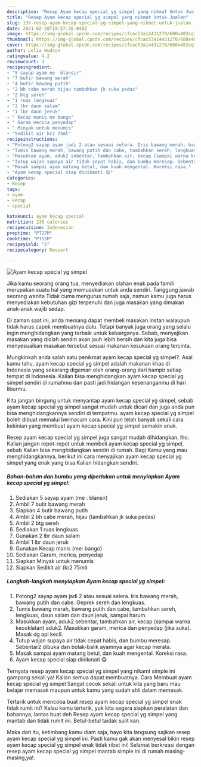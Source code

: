 ```yaml
---
description: "Resep Ayam kecap special yg simpel yang nikmat Untuk Jualan"
title: "Resep Ayam kecap special yg simpel yang nikmat Untuk Jualan"
slug: 137-resep-ayam-kecap-special-yg-simpel-yang-nikmat-untuk-jualan
date: 2021-02-20T19:57:38.048Z
image: https://img-global.cpcdn.com/recipes/cfcac53a14431270/680x482cq70/ayam-kecap-special-yg-simpel-foto-resep-utama.jpg
thumbnail: https://img-global.cpcdn.com/recipes/cfcac53a14431270/680x482cq70/ayam-kecap-special-yg-simpel-foto-resep-utama.jpg
cover: https://img-global.cpcdn.com/recipes/cfcac53a14431270/680x482cq70/ayam-kecap-special-yg-simpel-foto-resep-utama.jpg
author: Lelia Hudson
ratingvalue: 4.2
reviewcount: 3
recipeingredient:
- "5 sayap ayam me  blansir"
- "7 butir bawang merah"
- "4 butir bawang putih"
- "2 bh cabe merah hijau tambahkan jk suka pedas"
- "2 btg sereh"
- "1 ruas lengkuas"
- "2 lbr daun salam"
- "1 lbr daun jeruk"
- " Kecap manis me bango"
- " Garam merica penyedap"
- " Minyak untuk menumis"
- "Sedikit air kr2 75ml"
recipeinstructions:
- "Potong2 sayap ayam jadi 2 atau sesuai selera. Iris bawang merah, bawang putih dan cabe. Geprek sereh dan lengkuas."
- "Tumis bawang merah, bawang putih dan cabe, tambahkan sereh, lengkuas, daun salam dan daun jeruk, sampai harum."
- "Masukkan ayam, aduk2 sebentar, tambahkan air, kecap (sampai warna kecoklatan) aduk2. Masukkan garam, merica dan penyedap (jika suka). Masak dg api kecil."
- "Tutup wajan supaya air tidak cepat habis, dan bumbu meresap. Sebentar2 dibuka dan bolak-balik ayamnya agar kecap merata."
- "Masak sampai ayam matang betul, dan kuah mengental. Koreksi rasa."
- "Ayam kecap special siap dinikmati 😋"
categories:
- Resep
tags:
- ayam
- kecap
- special

katakunci: ayam kecap special 
nutrition: 230 calories
recipecuisine: Indonesian
preptime: "PT27M"
cooktime: "PT55M"
recipeyield: "2"
recipecategory: Dessert

---
```



![Ayam kecap special yg simpel](https://img-global.cpcdn.com/recipes/cfcac53a14431270/680x482cq70/ayam-kecap-special-yg-simpel-foto-resep-utama.jpg)

Jika kamu seorang orang tua, menyediakan olahan enak pada famili merupakan suatu hal yang memuaskan untuk anda sendiri. Tanggung jawab seorang  wanita Tidak cuma mengurus rumah saja, namun kamu juga harus menyediakan kebutuhan gizi terpenuhi dan juga masakan yang dimakan anak-anak wajib sedap.

Di zaman  saat ini, anda memang dapat membeli masakan instan walaupun tidak harus capek membuatnya dulu. Tetapi banyak juga orang yang selalu ingin menghidangkan yang terbaik untuk keluarganya. Sebab, menyajikan masakan yang diolah sendiri akan jauh lebih bersih dan kita juga bisa menyesuaikan masakan tersebut sesuai makanan kesukaan orang tercinta. 



Mungkinkah anda salah satu penikmat ayam kecap special yg simpel?. Asal kamu tahu, ayam kecap special yg simpel adalah makanan khas di Indonesia yang sekarang digemari oleh orang-orang dari hampir setiap tempat di Indonesia. Kalian bisa menghidangkan ayam kecap special yg simpel sendiri di rumahmu dan pasti jadi hidangan kesenanganmu di hari liburmu.

Kita jangan bingung untuk menyantap ayam kecap special yg simpel, sebab ayam kecap special yg simpel sangat mudah untuk dicari dan juga anda pun bisa menghidangkannya sendiri di tempatmu. ayam kecap special yg simpel boleh dibuat memalui bermacam cara. Kini pun telah banyak sekali cara kekinian yang membuat ayam kecap special yg simpel semakin enak.

Resep ayam kecap special yg simpel juga sangat mudah dihidangkan, lho. Kalian jangan repot-repot untuk membeli ayam kecap special yg simpel, sebab Kalian bisa menghidangkan sendiri di rumah. Bagi Kamu yang mau menghidangkannya, berikut ini cara menyajikan ayam kecap special yg simpel yang enak yang bisa Kalian hidangkan sendiri.

<!--inarticleads1-->

##### Bahan-bahan dan bumbu yang diperlukan untuk menyiapkan Ayam kecap special yg simpel:

1. Sediakan 5 sayap ayam (me : blansir)
1. Ambil 7 butir bawang merah
1. Siapkan 4 butir bawang putih
1. Ambil 2 bh cabe merah, hijau (tambahkan jk suka pedas)
1. Ambil 2 btg sereh
1. Sediakan 1 ruas lengkuas
1. Gunakan 2 lbr daun salam
1. Ambil 1 lbr daun jeruk
1. Gunakan  Kecap manis (me: bango)
1. Sediakan  Garam, merica, penyedap
1. Siapkan  Minyak untuk menumis
1. Siapkan Sedikit air (kr2 75ml)




<!--inarticleads2-->

##### Langkah-langkah menyiapkan Ayam kecap special yg simpel:

1. Potong2 sayap ayam jadi 2 atau sesuai selera. Iris bawang merah, bawang putih dan cabe. Geprek sereh dan lengkuas.
1. Tumis bawang merah, bawang putih dan cabe, tambahkan sereh, lengkuas, daun salam dan daun jeruk, sampai harum.
1. Masukkan ayam, aduk2 sebentar, tambahkan air, kecap (sampai warna kecoklatan) aduk2. Masukkan garam, merica dan penyedap (jika suka). Masak dg api kecil.
1. Tutup wajan supaya air tidak cepat habis, dan bumbu meresap. Sebentar2 dibuka dan bolak-balik ayamnya agar kecap merata.
1. Masak sampai ayam matang betul, dan kuah mengental. Koreksi rasa.
1. Ayam kecap special siap dinikmati 😋




Ternyata resep ayam kecap special yg simpel yang nikamt simple ini gampang sekali ya! Kalian semua dapat membuatnya. Cara Membuat ayam kecap special yg simpel Sangat cocok sekali untuk kita yang baru mau belajar memasak maupun untuk kamu yang sudah ahli dalam memasak.

Tertarik untuk mencoba buat resep ayam kecap special yg simpel enak tidak rumit ini? Kalau kamu tertarik, yuk kita segera siapkan peralatan dan bahannya, lantas buat deh Resep ayam kecap special yg simpel yang mantab dan tidak rumit ini. Betul-betul taidak sulit kan. 

Maka dari itu, ketimbang kamu diam saja, hayo kita langsung sajikan resep ayam kecap special yg simpel ini. Pasti kamu gak akan menyesal bikin resep ayam kecap special yg simpel enak tidak ribet ini! Selamat berkreasi dengan resep ayam kecap special yg simpel mantab simple ini di rumah masing-masing,ya!.

